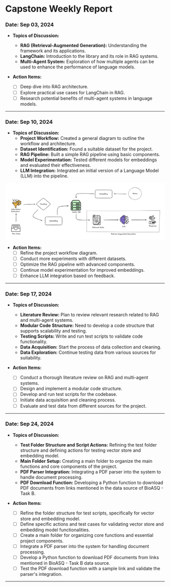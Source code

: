 # Capstone Weekly Report

### Date: Sep 03, 2024
- **Topics of Discussion:**
    - **RAG (Retrieval-Augmented Generation):** Understanding the framework and its applications.
    - **LangChain:** Introduction to the library and its role in RAG systems.
    - **Multi-Agent System:** Exploration of how multiple agents can be used to enhance the performance of language models.

- **Action Items:**
    * [ ] Deep dive into RAG architecture.
    * [ ] Explore practical use cases for LangChain in RAG.
    * [ ] Research potential benefits of multi-agent systems in language models.

---

### Date: Sep 10, 2024
- **Topics of Discussion:**
    - **Project Workflow:** Created a general diagram to outline the workflow and architecture.
    - **Dataset Identification:** Found a suitable dataset for the project.
    - **RAG Pipeline:** Built a simple RAG pipeline using basic components.
    - **Model Experimentation:** Tested different models for embeddings and evaluated their effectiveness.
    - **LLM Integration:** Integrated an initial version of a Language Model (LLM) into the pipeline.

![Basic RAG Diagram](Basic_Rag.png)

- **Action Items:**
    * [ ] Refine the project workflow diagram.
    * [ ] Conduct more experiments with different datasets.
    * [ ] Optimize the RAG pipeline with advanced components.
    * [ ] Continue model experimentation for improved embeddings.
    * [ ] Enhance LLM integration based on feedback.

---

### Date: Sep 17, 2024
- **Topics of Discussion:**
    - **Literature Review:** Plan to review relevant research related to RAG and multi-agent systems.
    - **Modular Code Structure:** Need to develop a code structure that supports scalability and testing.
    - **Testing Scripts:** Write and run test scripts to validate code functionality.
    - **Data Acquisition:** Start the process of data collection and cleaning.
    - **Data Exploration:** Continue testing data from various sources for suitability.

- **Action Items:**
    * [ ] Conduct a thorough literature review on RAG and multi-agent systems.
    * [ ] Design and implement a modular code structure.
    * [ ] Develop and run test scripts for the codebase.
    * [ ] Initiate data acquisition and cleaning process.
    * [ ] Evaluate and test data from different sources for the project.

---

### Date: Sep 24, 2024
- **Topics of Discussion:**
    - **Test Folder Structure and Script Actions:** Refining the test folder structure and defining actions for testing vector store and embedding model.
    - **Main Folder Setup:** Creating a main folder to organize the main functions and core components of the project.
    - **PDF Parser Integration:** Integrating a PDF parser into the system to handle document processing.
    - **PDF Download Function:** Developing a Python function to download PDF documents from links mentioned in the data source of BioASQ - Task B.

- **Action Items:**
    * [ ] Refine the folder structure for test scripts, specifically for vector store and embedding model.
    * [ ] Define specific actions and test cases for validating vector store and embedding model functionalities.
    * [ ] Create a main folder for organizing core functions and essential project components.
    * [ ] Integrate a PDF parser into the system for handling document processing.
    * [ ] Develop a Python function to download PDF documents from links mentioned in BioASQ - Task B data source.
    * [ ] Test the PDF download function with a sample link and validate the parser's integration.

---

